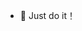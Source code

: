 - 👋 Just do it！

<!---
lianzhanbiao/lianzhanbiao is a ✨ special ✨ repository because its `README.md` (this file) appears on your GitHub profile.
You can click the Preview link to take a look at your changes.
--->
